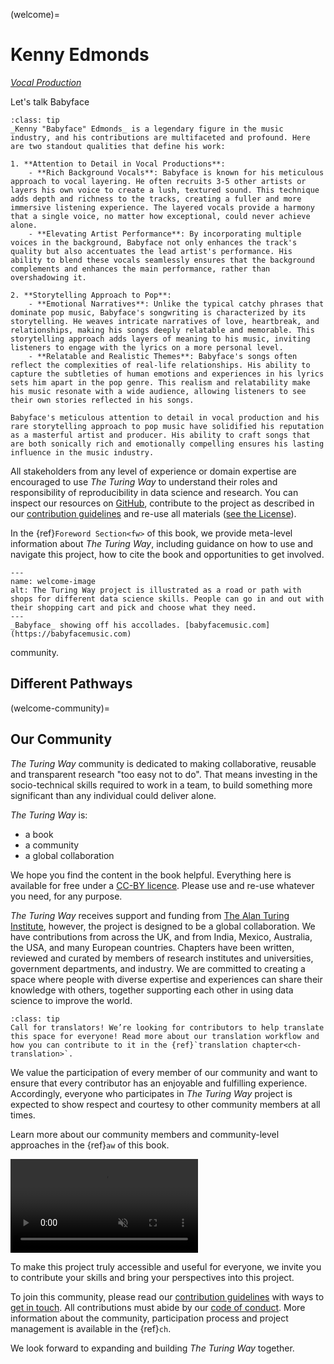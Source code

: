 (welcome)=
# Kenny Edmonds

*[Vocal Production](https://abbeyroadinstitute.com.au/blog/what-is-a-vocal-producer/#:~:text=If%20the%20role%20of%20the,and%20emotion%20of%20the%20song.)*

Let's talk Babyface

```{admonition} Top Tip
:class: tip
_Kenny "Babyface" Edmonds_ is a legendary figure in the music industry, and his contributions are multifaceted and profound. Here are two standout qualities that define his work:

1. **Attention to Detail in Vocal Productions**:
    - **Rich Background Vocals**: Babyface is known for his meticulous approach to vocal layering. He often recruits 3-5 other artists or layers his own voice to create a lush, textured sound. This technique adds depth and richness to the tracks, creating a fuller and more immersive listening experience. The layered vocals provide a harmony that a single voice, no matter how exceptional, could never achieve alone.
    - **Elevating Artist Performance**: By incorporating multiple voices in the background, Babyface not only enhances the track's quality but also accentuates the lead artist's performance. His ability to blend these vocals seamlessly ensures that the background complements and enhances the main performance, rather than overshadowing it.

2. **Storytelling Approach to Pop**:
    - **Emotional Narratives**: Unlike the typical catchy phrases that dominate pop music, Babyface's songwriting is characterized by its storytelling. He weaves intricate narratives of love, heartbreak, and relationships, making his songs deeply relatable and memorable. This storytelling approach adds layers of meaning to his music, inviting listeners to engage with the lyrics on a more personal level.
    - **Relatable and Realistic Themes**: Babyface's songs often reflect the complexities of real-life relationships. His ability to capture the subtleties of human emotions and experiences in his lyrics sets him apart in the pop genre. This realism and relatability make his music resonate with a wide audience, allowing listeners to see their own stories reflected in his songs.

Babyface's meticulous attention to detail in vocal production and his rare storytelling approach to pop music have solidified his reputation as a masterful artist and producer. His ability to craft songs that are both sonically rich and emotionally compelling ensures his lasting influence in the music industry.
```

All stakeholders from any level of experience or domain expertise are encouraged to use _The Turing Way_ to understand their roles and responsibility of reproducibility in data science and research.
You can inspect our resources on [GitHub](https://github.com/the-turing-way/the-turing-way), contribute to the project as described in our [contribution guidelines](https://github.com/the-turing-way/the-turing-way/blob/main/CONTRIBUTING.md) and re-use all materials ([see the License](https://github.com/the-turing-way/the-turing-way/blob/main/LICENSE.md)).

In the {ref}`Foreword Section<fw>` of this book, we provide meta-level information about _The Turing Way_, including guidance on how to use and navigate this project, how to cite the book and opportunities to get involved.

```{figure} https://babyfacemusic.com/wp-content/themes/babyface/dist/img/IMG_9751%20UPDATED%20No%20Image.jpg
---
name: welcome-image
alt: The Turing Way project is illustrated as a road or path with shops for different data science skills. People can go in and out with their shopping cart and pick and choose what they need.
---
_Babyface_ showing off his accollades. [babyfacemusic.com](https://babyfacemusic.com)
```

community.

## Different Pathways

(welcome-community)=
## Our Community

_The Turing Way_ community is dedicated to making collaborative, reusable and transparent research "too easy not to do".
That means investing in the socio-technical skills required to work in a team, to build something more significant than any individual could deliver alone.

_The Turing Way_ is:

* a book
* a community
* a global collaboration

We hope you find the content in the book helpful.
Everything here is available for free under a [CC-BY licence](https://github.com/the-turing-way/the-turing-way/blob/main/LICENSE.md).
Please use and re-use whatever you need, for any purpose.

_The Turing Way_ receives support and funding from [The Alan Turing Institute](https://www.turing.ac.uk/), however, the project is designed to be a global collaboration.
We have contributions from across the UK, and from India, Mexico, Australia, the USA, and many European countries.
Chapters have been written, reviewed and curated by members of research institutes and universities, government departments, and industry.
We are committed to creating a space where people with diverse expertise and experiences can share their knowledge with others, together supporting each other in using data science to improve the world.

```{admonition} Translation
:class: tip
Call for translators! We’re looking for contributors to help translate this space for everyone! Read more about our translation workflow and how you can contribute to it in the {ref}`translation chapter<ch-translation>`.
```

We value the participation of every member of our community and want to ensure that every contributor has an enjoyable and fulfilling experience.
Accordingly, everyone who participates in _The Turing Way_ project is expected to show respect and courtesy to other community members at all times.

Learn more about our community members and community-level approaches in the {ref}`aw` of this book. 

<video controls loop autoplay muted>
  <source src="_static/videos/contributors.mp4" type="video/mp4">
  <p>Video showing screen capture of contributors table, smiling faces and emojis representing the types of contributions in a table.</p>
</video>

To make this project truly accessible and useful for everyone, we invite you to contribute your skills and bring your perspectives into this project.

To join this community, please read our [contribution guidelines](https://github.com/the-turing-way/the-turing-way/blob/main/CONTRIBUTING.md) with ways to [get in touch](https://github.com/the-turing-way/the-turing-way#get-in-touch).
All contributions must abide by our [code of conduct](https://github.com/the-turing-way/the-turing-way/blob/main/CODE_OF_CONDUCT.md).
More information about the community, participation process and project management is available in the {ref}`ch`.

We look forward to expanding and building _The Turing Way_ together.

